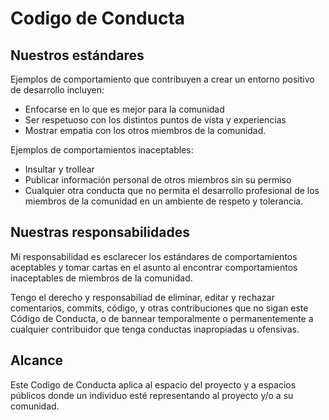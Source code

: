 # Codigo de Conducta

## Nuestros estándares

Ejemplos de comportamiento que contribuyen a crear un entorno positivo de desarrollo incluyen:

* Enfocarse en lo que es mejor para la comunidad
* Ser respetuoso con los distintos puntos de vista y experiencias
* Mostrar empatia con los otros miembros de la comunidad.

Ejemplos de comportamientos inaceptables:

* Insultar y trollear
* Publicar información personal de otros miembros sin su permiso
* Cualquier otra conducta que no permita el desarrollo profesional de los miembros de la comunidad
en un ambiente de respeto y tolerancia.

## Nuestras responsabilidades

Mi responsabilidad es esclarecer los estándares de comportamientos
aceptables y tomar cartas en el asunto al encontrar comportamientos
inaceptables de miembros de la comunidad.

Tengo el derecho y responsabiliad de eliminar, editar y rechazar comentarios,
commits, código, y otras contribuciones que no sigan este Código de Conducta,
o de bannear temporalmente o permanentemente a cualquier contribuidor que tenga
conductas inapropiadas u ofensivas.

## Alcance

Este Codigo de Conducta aplica al espacio del proyecto y a espacios públicos donde
un individuo esté representando al proyecto y/o a su comunidad.
